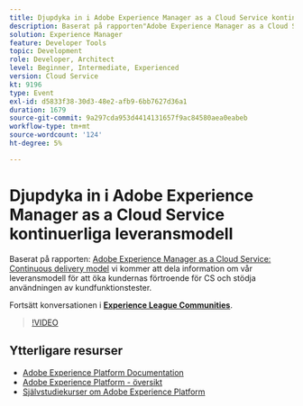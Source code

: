 ```yaml
---
title: Djupdyka in i Adobe Experience Manager as a Cloud Service kontinuerliga leveransmodell
description: Baserat på rapporten"Adobe Experience Manager as a Cloud Service - Continuous delivery model" kommer vi att dela information om vår leveransmodell för att öka kundernas förtroende för CS och stödja användningen av kundfunktionstester.
solution: Experience Manager
feature: Developer Tools
topic: Development
role: Developer, Architect
level: Beginner, Intermediate, Experienced
version: Cloud Service
kt: 9196
type: Event
exl-id: d5833f38-30d3-48e2-afb9-6bb7627d36a1
duration: 1679
source-git-commit: 9a297cda953d4414131657f9ac84580aea0eabeb
workflow-type: tm+mt
source-wordcount: '124'
ht-degree: 5%

---
```


# Djupdyka in i Adobe Experience Manager as a Cloud Service kontinuerliga leveransmodell

Baserat på rapporten: [Adobe Experience Manager as a Cloud Service: Continuous delivery model](https://fieldreadiness-adobe.highspot.com/items/5ea322e1c714336c23b32599?mkt_tok=eyJpIjoiWlRRNE1qQXlObVV3T0dFNCIsInQiOiJTckVtS1RtWjNCcExxQ3JPYWQ4bENhXC9DNVNRZ0tnNU83MVkraCtaN1NWbUlWU1wvWmJMejY2XC9FYkhBS1gwdjJleHpSY3ZoREJmXC9oanJRTFkzeEplXC9xK1o0TTBvd096b1wvT3BidEMwUGlYMDQxXC91WUk5K2l1ZE83MHV5amhlSkwifQ%3D%3D#1)  vi kommer att dela information om vår leveransmodell för att öka kundernas förtroende för CS och stödja användningen av kundfunktionstester.

Fortsätt konversationen i **[Experience League Communities](https://adobe.ly/3i9XWo8)**.

>[!VIDEO](https://video.tv.adobe.com/v/337720/?quality=12&learn=on&hidetitle=true)

## Ytterligare resurser

- [Adobe Experience Platform Documentation](https://experienceleague.adobe.com/docs/experience-platform.html)
- [Adobe Experience Platform - översikt](https://experienceleague.adobe.com/docs/experience-platform/landing/home.html)
- [Självstudiekurser om Adobe Experience Platform](https://experienceleague.adobe.com/docs/platform-learn/tutorials/overview.html?lang=sv)
